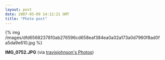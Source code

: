```yaml
---
layout: post
date: 2007-05-09 14:12:21 GMT
title: "Photo post"
---
```

{% img /images/dfd6568237810ab276596cd658eaf384ea0a02a173a0d7960f8ad0fa5da9e610.jpg %}

<b>IMG_0752.JPG</b> (via <a href="http://www.flickr.com/photos/travisjohnson/491220304/">travisjohnson's Photos</a>)